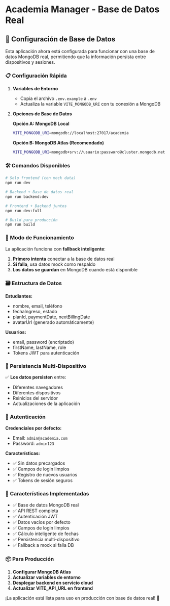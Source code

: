 # Academia Manager - Base de Datos Real

## 🚀 Configuración de Base de Datos

Esta aplicación ahora está configurada para funcionar con una base de datos MongoDB real, permitiendo que la información persista entre dispositivos y sesiones.

### 📋 Configuración Rápida

1. **Variables de Entorno**
   - Copia el archivo `.env.example` a `.env`
   - Actualiza la variable `VITE_MONGODB_URI` con tu conexión a MongoDB

2. **Opciones de Base de Datos**

   **Opción A: MongoDB Local**
   ```bash
   VITE_MONGODB_URI=mongodb://localhost:27017/academia
   ```

   **Opción B: MongoDB Atlas (Recomendado)**
   ```bash
   VITE_MONGODB_URI=mongodb+srv://usuario:password@cluster.mongodb.net/academia
   ```

### 🛠️ Comandos Disponibles

```bash
# Solo frontend (con mock data)
npm run dev

# Backend + Base de datos real
npm run backend:dev

# Frontend + Backend juntos
npm run dev:full

# Build para producción
npm run build
```

### 🔄 Modo de Funcionamiento

La aplicación funciona con **fallback inteligente**:

1. **Primero intenta** conectar a la base de datos real
2. **Si falla**, usa datos mock como respaldo
3. **Los datos se guardan** en MongoDB cuando está disponible

### 🗃️ Estructura de Datos

**Estudiantes:**
- nombre, email, teléfono
- fechaIngreso, estado
- planId, paymentDate, nextBillingDate
- avatarUrl (generado automáticamente)

**Usuarios:**
- email, password (encriptado)
- firstName, lastName, role
- Tokens JWT para autenticación

### 📱 Persistencia Multi-Dispositivo

✅ **Los datos persisten** entre:
- Diferentes navegadores
- Diferentes dispositivos
- Reinicios del servidor
- Actualizaciones de la aplicación

### 🔐 Autenticación

**Credenciales por defecto:**
- Email: `admin@academia.com`
- Password: `admin123`

**Características:**
- ✅ Sin datos precargados
- ✅ Campos de login limpios
- ✅ Registro de nuevos usuarios
- ✅ Tokens de sesión seguros

### 🎯 Características Implementadas

- ✅ Base de datos MongoDB real
- ✅ API REST completa
- ✅ Autenticación JWT
- ✅ Datos vacíos por defecto
- ✅ Campos de login limpios
- ✅ Cálculo inteligente de fechas
- ✅ Persistencia multi-dispositivo
- ✅ Fallback a mock si falla DB

### 📦 Para Producción

1. **Configurar MongoDB Atlas**
2. **Actualizar variables de entorno**
3. **Desplegar backend en servicio cloud**
4. **Actualizar VITE_API_URL en frontend**

¡La aplicación está lista para uso en producción con base de datos real! 🎉